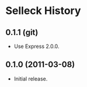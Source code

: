 Selleck History
===============

0.1.1 (git)
------------------

* Use Express 2.0.0.


0.1.0 (2011-03-08)
------------------

* Initial release.
